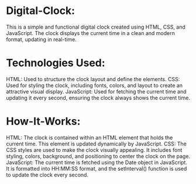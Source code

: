 # Digital-Clock:

This is a simple and functional digital clock created using HTML, CSS, and JavaScript. The clock displays the current time in a clean and modern format, updating in real-time.

# Technologies Used:

HTML: Used to structure the clock layout and define the elements.
CSS: Used for styling the clock, including fonts, colors, and layout to create an attractive visual display.
JavaScript: Used for fetching the current time and updating it every second, ensuring the clock always shows the current time.

# How-It-Works:

HTML: The clock is contained within an HTML element that holds the current time. This element is updated dynamically by JavaScript.
CSS: The CSS styles are used to make the clock visually appealing. It includes font styling, colors, background, and positioning to center the clock on the page.
JavaScript: The current time is fetched using the Date object in JavaScript. It is formatted into HH:MM:SS format, and the setInterval() function is used to update the clock every second.
